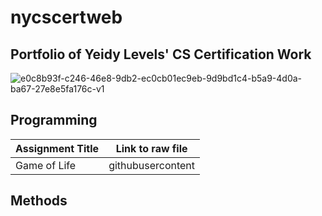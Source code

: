 # nycscertweb
## Portfolio of Yeidy Levels' CS Certification Work
![e0c8b93f-c246-46e8-9db2-ec0cb01ec9eb-9d9bd1c4-b5a9-4d0a-ba67-27e8e5fa176c-v1](https://user-images.githubusercontent.com/103545784/180840354-ccd74849-940a-4c93-8d96-0286335e0b50.png)


Programming
------
Assignment Title | Link to raw file
--- | --- 
Game of Life | githubusercontent

Methods
------



